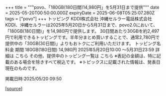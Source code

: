 +++
title = """povo、「180GB(180日間)14,980円」を5月31日まで提供"""
date = 2025-05-20T00:50:00.000Z
expiryDate = 2025-06-08T05:25:07.280Z
tags = ["povo"]
+++
トッピング KDDI株式会社 沖縄セルラー電話株式会社 KDDI、沖縄セルラーは2025年5月20日から5月31日まで、povo2.0において、「180GB(180日間)」を14,980円で提供します。 30日間あたり30GBを約2,497円で利用できるトッピングです。半年分まとめ買いすることで、通常2,780円で提供中の「30GB(30日間)」よりもおトクにご利用いただけます。 トッピング名 料金 期間 180GB(180日間) 14,980円 2025年5月20日10:00 ～5月31日23:59 詳細は こちら その他、提供中のトッピング一覧は こちら ※表記の金額は、特に記載のある場合を除きすべて税込です。 ※トピックスに記載された情報は、発表日現在のものです。

掲載日時:2025/05/20 09:50

[[source]](https://povo.jp/news/newsrelease/20250520_01/)

